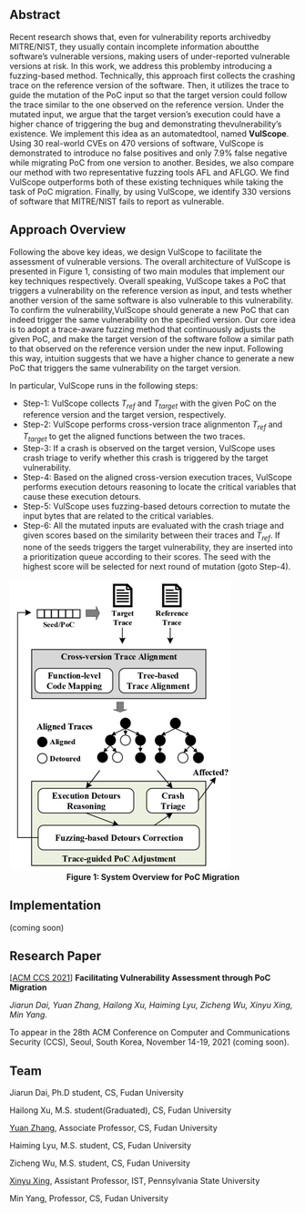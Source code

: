 ## Abstract

Recent research shows that, even for vulnerability reports archivedby MITRE/NIST, they usually contain incomplete information aboutthe software’s vulnerable versions, making users of under-reported vulnerable versions at risk. In this work, we address this problemby introducing a fuzzing-based method. Technically, this approach first collects the crashing trace on the reference version of the software. Then, it utilizes the trace to guide the mutation of the PoC input so that the target version could follow the trace similar to the one observed on the reference version. Under the mutated input, we argue that the target version’s execution could have a higher chance of triggering the bug and demonstrating thevulnerability’s existence. We implement this idea as an automatedtool, named **VulScope**. Using 30 real-world CVEs on 470 versions of software, VulScope is demonstrated to introduce no false positives and only 7.9% false negative while migrating PoC from one version to another. Besides, we also compare our method with two representative fuzzing tools AFL and AFLGO. We find VulScope outperforms both of these existing techniques while taking the task of PoC migration. Finally, by using VulScope, we identify 330 versions of software that MITRE/NIST fails to report as vulnerable.



## Approach Overview

Following the above key ideas, we design VulScope to facilitate the assessment of vulnerable versions. The overall architecture of VulScope is presented in Figure 1, consisting of two main modules that implement our key techniques respectively. Overall speaking, VulScope takes a PoC that triggers a vulnerability on the reference version as input, and tests whether another version of the same software is also vulnerable to this vulnerability. To confirm the vulnerability,VulScope should generate a new PoC that can indeed trigger the same vulnerability on the specified version. Our core idea is to adopt a trace-aware fuzzing method that continuously adjusts the given PoC, and make the target version of the software follow a similar path to that observed on the reference version under the new input. Following this way, intuition suggests that we have a higher chance to generate a new PoC that triggers the same vulnerability on the target version. 

In particular, VulScope runs in the following steps:
- Step-1: VulScope collects *T<sub>ref</sub>*  and *T<sub>target</sub>* with the given PoC on the reference version and the target version, respectively.
- Step-2: VulScope performs cross-version trace alignmenton *T<sub>ref</sub>* and *T<sub>target</sub>* to get the aligned functions between the two traces.
- Step-3: If a crash is observed on the target version, VulScope uses crash triage to verify whether this crash is triggered by the target vulnerability.
- Step-4: Based on the aligned cross-version execution traces, VulScope performs execution detours reasoning to locate the critical variables that cause these execution detours.
- Step-5: VulScope uses fuzzing-based detours correction to mutate the input bytes that are related to the critical variables.
- Step-6: All the mutated inputs are evaluated with the crash triage and given scores based on the similarity between their traces and *T<sub>ref</sub>*. If none of the seeds triggers the target vulnerability, they are inserted into a prioritization queue according to their scores. The seed with the highest score will be selected for next round of mutation (goto Step-4).

<img src="Figure-1.jpg" alt="0001" style="zoom:50%;" />

<center><b>Figure 1: System Overview for PoC Migration</b></center>

## Implementation

(coming soon)



## Research Paper

[<u>ACM CCS 2021</u>] **Facilitating Vulnerability Assessment through PoC Migration**

*Jiarun Dai, Yuan Zhang, Hailong Xu, Haiming Lyu, Zicheng Wu, Xinyu Xing, Min Yang.*

To appear in the 28th ACM Conference on Computer and Communications Security (CCS), Seoul, South Korea, November 14-19, 2021 (coming soon).



## Team

Jiarun Dai, Ph.D student, CS, Fudan University

Hailong Xu, M.S. student(Graduated), CS, Fudan University

[Yuan Zhang](https://yuanxzhang.github.io/), Associate Professor, CS, Fudan University

Haiming Lyu, M.S. student, CS, Fudan University

Zicheng Wu, M.S. student, CS, Fudan University

[Xinyu Xing](http://xinyuxing.org/), Assistant Professor, IST, Pennsylvania State University

Min Yang, Professor, CS, Fudan University

